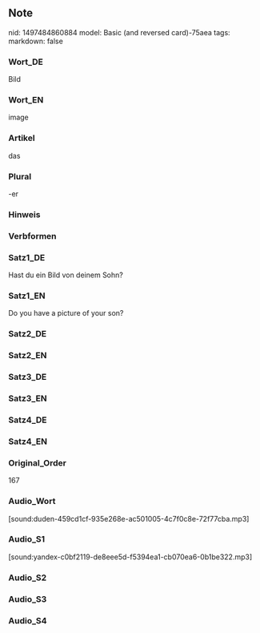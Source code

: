 ## Note
nid: 1497484860884
model: Basic (and reversed card)-75aea
tags: 
markdown: false

### Wort_DE
Bild

### Wort_EN
image

### Artikel
das

### Plural
-er

### Hinweis


### Verbformen


### Satz1_DE
Hast du ein Bild von deinem Sohn?

### Satz1_EN
Do you have a picture of your son?

### Satz2_DE


### Satz2_EN


### Satz3_DE


### Satz3_EN


### Satz4_DE


### Satz4_EN


### Original_Order
167

### Audio_Wort
[sound:duden-459cd1cf-935e268e-ac501005-4c7f0c8e-72f77cba.mp3]

### Audio_S1
[sound:yandex-c0bf2119-de8eee5d-f5394ea1-cb070ea6-0b1be322.mp3]

### Audio_S2


### Audio_S3


### Audio_S4

